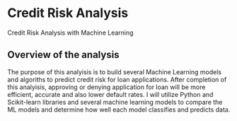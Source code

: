 # Credit Risk Analysis

Credit Risk Analysis with Machine Learning 

## Overview of the analysis

The purpose of this analyisis is to build several Machine Learning models and algoriths to predict credit risk for loan applications. After completion of this analyisis, approving or denying application for loan will be more efficient, accurate and also lower default rates. I will utilize Python and Scikit-learn libraries and several machine learning models to compare the ML models and determine how well each model classifies and predicts data.







